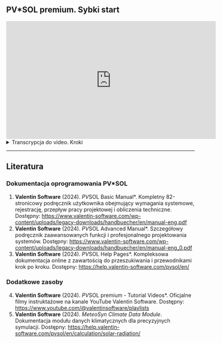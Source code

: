 ## PV*SOL premium. Sybki start

<iframe width="560" height="315" src="https://www.youtube.com/embed/qg7CDJuqcdc" title="PV*SOL premium tutorial" frameBorder="0" allow="accelerometer; autoplay; clipboard-write; encrypted-media; gyroscope; picture-in-picture" allowFullScreen></iframe>

<details>

<summary>Transcrypcja do video. Kroki</summary>

### **Krok 1: Wprowadzenie i strona powitalna**

**00:00:01 - 00:00:43**

Ten samouczek jest przeznaczony dla początkujących. Pokaże Ci podstawowe kroki projektowania systemu PV równoległego do dachu w PV*SOL premium. Przeprowadzi Cię od samego początku do końcowej symulacji.

**Akcje:**

- Po uruchomieniu PV*SOL zobaczysz stronę powitalną
- Możesz rozpocząć nowy projekt lub otworzyć istniejący
- Możesz bezpośrednio otworzyć jeden z ostatnich projektów
- Możesz zapoznać się z przykładami, aby zobaczyć możliwości PV*SOL
- **W tym samouczku rozpoczniemy nowy projekt** - kliknij lewym przyciskiem myszy przycisk

---

### **Krok 2: Dane projektu i wybór systemu**

**00:00:43 - 00:01:30**

**Akcje:**

- Zostaniemy przeniesieni do strony „Dane projektu"
- Możesz przełączać się między krokami projektu, klikając strzałki lub przyciski szybkiego dostępu
- Dodaj informacje o projekcie (zostaną pokazane w końcowej prezentacji)
- Możliwe jest dodanie logo firmy
- **Wybór rodzaju systemu:** W tym samouczku użyjemy systemu PV podłączonego do sieci z odbiornikami elektrycznymi i magazynem energii

---

### **Krok 3: Wybór lokalizacji i trybu projektowania**

**00:01:30 - 00:02:30**

**Akcje:**

- **Wybór lokalizacji:** Możesz wybrać spośród ponad 8000 lokalizacji na całym świecie
- Możliwość tworzenia nowych lokalizacji w module danych klimatycznych MeteoSyn (kliknij symbol globu)
- **Wybór trybu projektowania:** Użytkownicy PV*SOL premium mogą wybrać między opcjami 2D i 3D
- **W tym samouczku zaplanujemy system 3D** - pozostawiamy domyślną opcję
- Na stronie „Zużycie" możesz zaimportować własny profil obciążenia lub wybrać istniejący
- Kliknij „Dodaj zużycie", aby zobaczyć dostępne opcje

---

### **Krok 4: Projektowanie 3D - Import mapy**

**00:02:36 - 00:03:18**

**Akcje:**

- Przechodzimy do strony projektowania 3D
- Otwieramy wizualizację 3D za pomocą przycisku „Edytuj"
- **Opcje początkowe:**
  - Zaimportuj własny model 3D
  - Wybierz spośród gotowych struktur (można później modyfikować)
  - Użyj map, zdjęć satelitarnych lub planów budynków
- **W tym samouczku:** Wybieramy „Fragment mapy" z menu rozwijanego
- Klikamy „Nowy fragment mapy"

---

### **Krok 5: Konfiguracja fragmentu mapy**

**00:03:18 - 00:04:02**

**Akcje:**

- **Wybór dostawcy mapy:** Możemy wybrać między różnymi dostawcami (Google, Bing, lokalne serwisy)
- Wprowadzamy szczegóły adresu
- Powiększamy widok na budynek
- Klikamy „Wybierz" - skala i orientacja są przyjmowane automatycznie
- Kliknij przycisk „Start", aby rozpocząć projektowanie 3D
- Wizualizacja 3D rozpoczyna się w widoku obiektów z fragmentem mapy w widoku z lotu ptaka

---

### **Krok 6: Rysowanie obrysu budynku**

**00:04:07 - 00:04:49**

**Akcje:**

- Używamy narzędzia wielokąta 3D do narysowania obrysu budynku
- **Kolejność rysowania:**
  1. Klikamy narożniki budynku zgodnie z ruchem wskazówek zegara
  2. Definiujemy powierzchnię bazową
  3. Naciskamy klawisz **Enter**, aby zakończyć rysowanie podstawy i narysować kalenicę
  4. Naciskamy klawisz **Escape**, aby opuścić tryb rysowania
- Klikamy prawym przyciskiem myszy zaznaczony obszar
- Mamy opcję ustawienia powierzchni jako pionowej
- Kolejnym kliknięciem wyciągamy budynek jako obiekt 3D
- Dach czterospadowy jest automatycznie rozpoznawany dzięki kalenicy

---

### **Krok 7: Parametry budynku i dodawanie obiektów**

**00:04:49 - 00:05:39**

**Akcje:**

- **Parametry budynku:** Wprowadzamy wysokość okapu i kąt nachylenia dachu
- Zatwierdzamy przyciskiem **OK**
- **Dodawanie obiektów:** Korzystając z menu rozwijanych, przeciągamy i upuszczamy obiekty (domy, drzewa, ściany)
- **W tym projekcie:** Dodajemy dwa drzewa
- **Edycja obiektów:** Kliknij obiekt dwukrotnie, aby zmienić właściwości w oknie dialogowym
- **Kopiowanie:** Klikamy drzewo prawym przyciskiem i wybieramy kopiowanie
- **Aktywacja powierzchni dachu:** Wybieramy wschodnią stronę dachu, klikamy prawym przyciskiem i wybieramy „Aktywuj"

---

### **Krok 8: Konfiguracja powierzchni dachowej**

**00:05:39 - 00:06:25**

**Akcje:**

- Definiujemy odległości od krawędzi dla powierzchni dachowej
- Wybieramy „Wartości standardowe dla systemu bez montażu"
- **Obiekty zacieniające:** Kominy, anteny satelitarne dostępne jako gotowe modele
- Możemy edytować te obiekty i wprowadzać odległości blokujące
- **Dodawanie modułów PV:** Istnieją dwa sposoby instalacji:
  - „pokrycie modułami"
  - „montaż modułów"
- **W tym przypadku:** Używamy pokrycia równoległego do dachu (dach czterospadowy)

---

### **Krok 9: Wybór i umieszczanie modułów PV**

**00:06:33 - 00:07:33**

**Akcje:**

- **Wybór modułu:** Kliknij przycisk z zielonym znakiem plus i dodaj wybrany moduł z bazy danych
- System jest wyświetlany w lewym górnym rogu
- **Trzy sposoby umieszczania modułów:**
  1. Przeciągnij i upuść pojedynczy moduł
  2. Wypełnij obszar, przeciągając prostokąt myszką
  3. Pokryj całą powierzchnię obiektu modułami
- Obliczamy częstotliwość zacienienia dla dachu
- Jeśli jakiś moduł jest zacieniony, możemy go usunąć

---

### **Krok 10: Zachodnia strona dachu i konfiguracja modułów**

**00:07:33 - 00:08:21**

**Akcje:**

- Przechodzimy do zachodniej części dachu, klikając strzałkę nad kalenicą
- Ponownie wprowadzamy odległości od krawędzi w widoku obiektu
- Pokrywamy dach modułami
- **Konfiguracja modułów:** Podłączamy moduły PV do falownika w „Konfiguracji modułów"
- Możliwe jest podłączenie modułów z różnych obszarów i powierzchni
- **W tym przypadku:** Mamy dwie powierzchnie dachowe
- Wybieramy opcję „Skonfiguruj wszystkie nieskonfigurowane moduły"
- Zaznaczamy oba obszary dachu w lewym górnym rogu

---

### **Krok 11: Konfiguracja falownika**

**00:08:21 - 00:09:09**

**Akcje:**

- Klikamy „Skonfiguruj obszary modułów razem"
- Widzimy łączną moc około **13 kilowatów szczytowych**
- **Wybór falownika:** Możemy wybrać falowniki z bazy danych do automatycznej konfiguracji
- **Filtrowanie:** Według producenta falownika oraz według mocy
- Zielone strzałki pokazują zakres dostępnych falowników
- Klikając przycisk „Zaproponuj konfigurację", PV*SOL automatycznie oblicza najlepsze ustawienia

---

### **Krok 12: Finalizacja konfiguracji i układ stringów**

**00:09:09 - 00:10:03**

**Akcje:**

- W menu „Wybierz konfigurację" możesz zobaczyć inne możliwe ustawienia
- Możesz również stworzyć własną konfigurację w głównym oknie
- Kliknięcie przycisku **OK** zastosuje konfigurację do systemu
- **Widok 3D:** Widzimy falownik z dwoma MPPT
- **Układ stringów:** Wybieramy kierunek, punkt początkowy i przebieg
- Przeglądamy i modyfikujemy układ stringów w widoku planu kabli
- W ostatnim kroku zatwierdzamy dane

---

### **Krok 13: Symulacja i system magazynowania**

**00:10:06 - 00:11:08**

**Akcje:**

- W następnym oknie kliknij **OK**, aby rozpocząć symulację zacienienia
- Przechodzimy do strony „System magazynowania energii"
- **Konfiguracja magazynu:**
  1. Wybieramy markę falownika
  2. Dodajemy kompatybilny system magazynowania
- **Strona „Przewody":** Określamy całkowite straty w kablach lub wprowadzamy szczegółowe informacje
- **Strona „Plany i części":** Wyświetlamy, drukujemy i eksportujemy rysunek techniczny systemu
- Można dodać legendę i pole rysunku oraz wyeksportować do PDF, PNG lub SVG

---

### **Krok 14: Analiza finansowa i wyniki**

**00:11:08 - 00:12:03**

**Akcje:**

- **Strona „Analiza finansowa":** Definiujemy aspekty finansowe projektu
- Szczegółowe parametry można skonfigurować przyciskiem „Edytuj"
- Taryfy feed-in dla wielu krajów są zawarte w bazie danych
- Możesz dodać własne taryfy
- **Symulacja:** Proces projektowania jest zakończony - projekt można zasymulować
- Kliknij przycisk szybkiego dostępu „Wyniki"

---

### **Krok 15: Analiza wyników i eksport**

**00:12:04 - 00:12:34**

**Akcje:**

- **Strona Wyniki:** Zawiera różne tabele i wykresy do analizy i wizualizacji wyników symulacji
- Wszystkie wyniki są podsumowane w konfigurowalnej prezentacji
- **Eksport:**
  - Do MS Word lub bezpośrednio do PDF
  - Dane surowe do MS Excel w celu dalszej edycji
- **Zakończenie:** To kończy wprowadzenie
- **Dostęp:** Odwiedź stronę internetową, aby pobrać bezpłatną 30-dniową wersję próbną

</details>

---

## Literatura

### Dokumentacja oprogramowania PV*SOL

1. **Valentin Software** (2024). *PV*SOL Basic Manual*. Kompletny 82-stronicowy podręcznik użytkownika obejmujący wymagania systemowe, rejestrację, przepływ pracy projektowej i obliczenia techniczne. Dostępny: https://www.valentin-software.com/wp-content/uploads/legacy-downloads/handbuecher/en/manual-eng.pdf
2. **Valentin Software** (2024). *PV*SOL Advanced Manual*. Szczegółowy podręcznik zaawansowanych funkcji i profesjonalnego projektowania systemów. Dostępny: https://www.valentin-software.com/wp-content/uploads/legacy-downloads/handbuecher/en/manual-eng_0.pdf
3. **Valentin Software** (2024). *PV*SOL Help Pages*. Kompleksowa dokumentacja online z zawartością do przeszukiwania i przewodnikami krok po kroku. Dostępny: https://help.valentin-software.com/pvsol/en/

### Dodatkowe zasoby

4. **Valentin Software** (2024). *PV*SOL premium - Tutorial Videos*. Oficjalne filmy instruktażowe na kanale YouTube Valentin Software. Dostępny: https://www.youtube.com/@valentinsoftware/playlists
5. **Valentin Software** (2024). *MeteoSyn Climate Data Module*. Dokumentacja modułu danych klimatycznych dla precyzyjnych symulacji. Dostępny: https://help.valentin-software.com/pvsol/en/calculation/solar-radiation/

